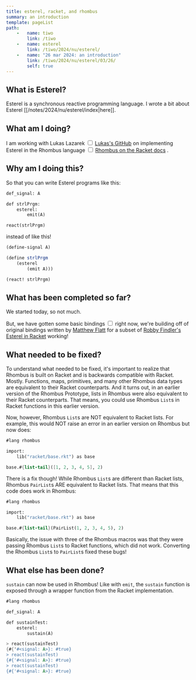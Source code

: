 ```yaml
---
title: esterel, racket, and rhombus
summary: an introduction
template: pageList
path:
    -   name: tiwo
        link: /tiwo
    -   name: esterel
        link: /tiwo/2024/nu/esterel/
    -   name: "26 mar 2024: an introduction"
        link: /tiwo/2024/nu/esterel/03/26/
        self: true
---
```


## What is Esterel?

Esterel is a synchronous reactive programming language.
I wrote a bit about Esterel [[/notes/2024/nu/esterel/index|here]].

## What am I doing?

I am working with Lukas Lazarek<label for="sidenote--ll"
       class="margin-toggle sidenote-number">
</label>
<input type="checkbox"
       id="sidenote--ll"
       class="margin-toggle"/>
<span class="sidenote">
   [Lukas's GitHub](https://github.com/LLazarek)
</span>
on implementing Esterel in the Rhombus language<label for="sidenote--rhombus"
       class="margin-toggle sidenote-number">
</label>
<input type="checkbox"
       id="sidenote--rhombus"
       class="margin-toggle"/>
<span class="sidenote">
    [Rhombus on the Racket docs](https://docs.racket-lang.org/rhombus/index.html)
</span>
.

## Why am I doing this?

So that you can write Esterel programs like this:

```scheme
def_signal: A

def strlPrgm:
    esterel:
        emit(A)

react(strlPrgm)
```

instead of like this!

```scheme
(define-signal A)

(define strlPrgm
    (esterel
        (emit A)))

(react! strlPrgm)
```

## What has been completed so far?

We started today, so not much.

But, we have gotten some basic bindings<label for="sidenote--basicBindings"
       class="margin-toggle sidenote-number">
</label>
<input type="checkbox"
       id="sidenote--basicBindings"
       class="margin-toggle"/>
<span class="sidenote">
   right now, we're building off of original bindings written by [Matthew Flatt](https://github.com/mflatt) for a subset of [Robby Findler's](https://github.com/rfindler) [Esterel in Racket](https://docs.racket-lang.org/esterel/index.html)
</span>
working!

## What needed to be fixed?

To understand what needed to be fixed, it's important to realize that Rhombus is built on Racket and is backwards compatible with Racket.
Mostly.
Functions, maps, primitives, and many other Rhombus data types are equivalent to their Racket counterparts.
And it turns out, in an earlier version of the Rhombus Prototype, lists in Rhombus were also equivalent to their Racket counterparts.
That means, you could use Rhombus `List`s in Racket functions in this earlier version.

Now, however, Rhombus `List`s are NOT equivalent to Racket lists.
For example, this would NOT raise an error in an earlier version on Rhombus but now does:

```scheme
#lang rhombus

import:
    lib("racket/base.rkt") as base

base.#{list-tail}([1, 2, 3, 4, 5], 2)
```

There is a fix though!
While Rhombus `List`s are different than Racket lists, Rhombus `PairList`s ARE equivalent to Racket lists.
That means that this code does work in Rhombus:

```scheme
#lang rhombus

import:
    lib("racket/base.rkt") as base

base.#{list-tail}(PairList(1, 2, 3, 4, 5), 2)
```

Basically, the issue with three of the Rhombus macros was that they were passing Rhombus `List`s to Racket functions, which did not work.
Converting the Rhombus `List`s to `PairList`s fixed these bugs!

## What else has been done?

`sustain` can now be used in Rhombus!
Like with `emit`, the `sustain` function is exposed through a wrapper function from the Racket implementation.

```scheme
#lang rhombus

def_signal: A

def sustainTest:
    esterel:
        sustain(A)
```

```scheme
> react(sustainTest)
{#{'#<signal: A>}: #true}
> react(sustainTest)
{#{'#<signal: A>}: #true}
> react(sustainTest)
{#{'#<signal: A>}: #true}
```
